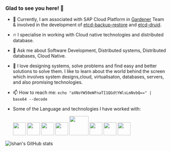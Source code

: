  ### Glad to see you here! 👋 

- 🔭 Currently, I am associated with SAP Cloud Platform in [Gardener](https://gardener.cloud/) Team & involved in the development of [etcd-backup-restore](https://github.com/gardener/etcd-backup-restore) and [etcd-druid](https://github.com/gardener/etcd-druid).
- 🔥 I specialise in working with Cloud native technologies and distributed database.
- 💬 Ask me about Software Development, Distributed systems, Distributed databases, Cloud Native.
- 🌹 I love designing systems, solve problems and find easy and better solutions to solve them. I like to learn about the world behind the screen which involves system designs,cloud, virtualisaton, databases, servers, and also promising technologies.
- 📫 How to reach me: `echo "aXNoYW50eWFnaTI1QGdtYWlsLmNvbQ==" | base64 --decode`

- Some of the Language and technologies I have worked with:

    <img src="https://user-images.githubusercontent.com/42602577/152673022-aba5b1bf-e4d8-401a-8956-01349fc29b3e.png" width="40"/>  <img src="https://user-images.githubusercontent.com/42602577/152671489-8ebddd39-5d0f-4b2b-a979-88baa08cb49c.svg" width="40"/>  <img src="https://user-images.githubusercontent.com/42602577/152671499-815c5e66-3a0a-4276-98f8-8dad13885184.svg" width="40"/>  <img src="https://user-images.githubusercontent.com/42602577/152671477-40a266a5-279b-455a-ae11-9e3cf6de840b.svg" width="40"/>  <img src="https://user-images.githubusercontent.com/42602577/152673496-e65bbf52-5e5b-4573-9a3b-d6428e0fca8e.png" width="60"/>  <img src="https://user-images.githubusercontent.com/42602577/152671504-f3ac2a7a-2294-4300-b62e-0d5a42ba6f69.svg" width="40"/>  <img src="https://user-images.githubusercontent.com/42602577/152673711-70dbea97-01ac-4503-9a43-a120a2d353bc.jpeg" width="40"/> <img src="https://user-images.githubusercontent.com/42602577/152671501-4a3a5b62-1d0b-40e6-a8fe-eea763a60962.svg" width="40"/>


![Ishan's GitHub stats](https://github-readme-stats.vercel.app/api?username=ishan16696&show_icons=true&theme=radical=100x20)


